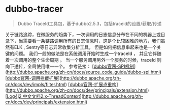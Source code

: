 # dubbo-tracer
> Dubbo TraceId工具包，基于dubbo2.5.3，包括traceid的设置/获取/传递

关于链路追踪，在微服务的趋势下，一次调用的日志信息分布在不同的机器上或目录下，当需要看一条链路调用所有的日志信息时，这是个比较困难的地方，我们虽然有ELK , Sentry等日志异常收集分析工具， 但是如何把信息串起来也是一个关键的问题。 我们一般的做法是在系统调用开始时生成一个traceId ， 并且它伴随着一次调用的整个生命周期 。 当一个服务调用另外一个服务的时候，traceId 则向下透传，全局使用唯一一个。
参考链接：
[[dubbo官网-SPI机制](http://dubbo.apache.org/zh-cn/docs/source_code_guide/dubbo-spi.html)](http://dubbo.apache.org/zh-cn/docs/source_code_guide/dubbo-spi.html)
[[dubbo官网-调用拦截扩展](http://dubbo.apache.org/zh-cn/docs/dev/impls/filter.html)](http://dubbo.apache.org/zh-cn/docs/dev/impls/filter.html)
[[dubbo官网-扩展点重构](http://dubbo.apache.org/zh-cn/docs/dev/principals/extension.html)](http://dubbo.apache.org/zh-cn/docs/dev/principals/extension.html)
[[Log4j2 中文文档2.x-ThreadContext](http://dubbo.apache.org/zh-cn/docs/dev/principals/extension.html)](http://dubbo.apache.org/zh-cn/docs/dev/principals/extension.html)
